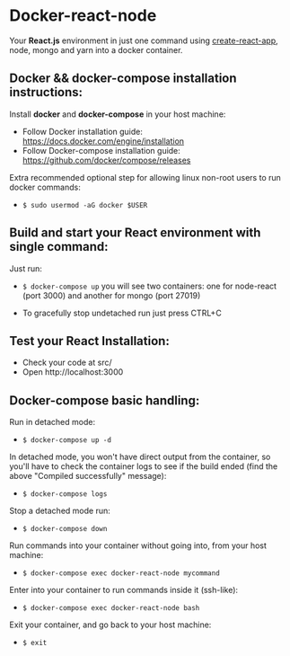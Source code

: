 # Docker-react-node
Your <b>React.js</b> environment in just one command using <a href="https://github.com/facebookincubator/create-react-app">create-react-app</a>, node, mongo and yarn into a docker container.

## Docker && docker-compose installation instructions:

Install <b>docker</b> and <b>docker-compose</b> in your host machine:

* Follow Docker installation guide: <a href="https://docs.docker.com/engine/installation">https://docs.docker.com/engine/installation</a>
* Follow Docker-compose installation guide: <a href="https://github.com/docker/compose/releases">https://github.com/docker/compose/releases</a>

Extra recommended optional step for allowing linux non-root users to run docker commands:
* `$ sudo usermod -aG docker $USER`

## Build and start your React environment with single command:

Just run:

* `$ docker-compose up` you will see two containers: one for node-react (port 3000) and another for mongo (port 27019)

* To gracefully stop undetached run just press CTRL+C

## Test your React Installation:

* Check your code at src/ 
* Open http://localhost:3000

## Docker-compose basic handling:

Run in detached mode:

* `$ docker-compose up -d`

In detached mode, you won't have direct output from the container, so you'll have to check the container logs to see if the build ended (find the above "Compiled successfully" message):

* `$ docker-compose logs`

Stop a detached mode run:

* `$ docker-compose down`

Run commands into your container without going into, from your host machine:

* `$ docker-compose exec docker-react-node mycommand`

Enter into your container to run commands inside it (ssh-like):

* `$ docker-compose exec docker-react-node bash`

Exit your container, and go back to your host machine:

* `$ exit`
